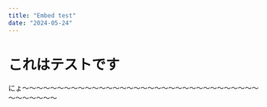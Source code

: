 ```yaml
---
title: "Embed test"
date: "2024-05-24"
---
```


# これはテストです

にょ～～～～～～～～～～～～～～～～～～～～～～～～～～～～～～～～～～～～～～～～～
